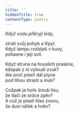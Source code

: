 ```yaml
---
title: ''
hiddenTitle: true
contentType: poetry
---
```


<section>

_Když vodu přikryjí ledy,_

ztratí svůj pohyb a třpyt.  
Když lampu rozbiješ v kusy,  
pohasne i její svit.

</section>

<section>

Když struna na houslích praskne,  
kdopak z ní vyloudí zvuk?  
Ale proč píseň dál plyne  
pod tíhou strastí a muk?

</section>

<section>

Cožpak je hoře šroub lisu,  
že tlačí ze srdce zpěv?  
A což je píseň hlas zvonu,  
že dusí nářek a hněv?

</section>
